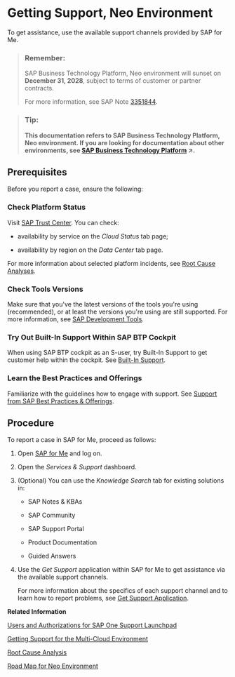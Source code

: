 <!-- loiofc2bf6a63c254b92afb3356e2df0f930 -->

# Getting Support, Neo Environment

To get assistance, use the available support channels provided by SAP for Me.

> ### Remember:  
> SAP Business Technology Platform, Neo environment will sunset on **December 31, 2028**, subject to terms of customer or partner contracts.
> 
> For more information, see SAP Note [3351844](https://me.sap.com/notes/3351844).

> ### Tip:  
> **This documentation refers to SAP Business Technology Platform, Neo environment. If you are looking for documentation about other environments, see [SAP Business Technology Platform](https://help.sap.com/viewer/65de2977205c403bbc107264b8eccf4b/Cloud/en-US/6a2c1ab5a31b4ed9a2ce17a5329e1dd8.html "SAP Business Technology Platform (SAP BTP) is an integrated offering comprised of four technology portfolios: database and data management, application development and integration, analytics, and intelligent technologies. The platform offers users the ability to turn data into business value, compose end-to-end business processes, and build and extend SAP applications quickly.") :arrow_upper_right:.**



<a name="loiofc2bf6a63c254b92afb3356e2df0f930__section_bmj_j4x_2nb"/>

## Prerequisites

Before you report a case, ensure the following:



### Check Platform Status

Visit [SAP Trust Center](https://www.sap.com/about/trust-center/cloud-service-status.html). You can check:

-   availability by service on the *Cloud Status* tab page;

-   availability by region on the *Data Center* tab page.


For more information about selected platform incidents, see [Root Cause Analyses](https://help.sap.com/viewer/product/SCP_RCA/Latest/en-US).



### Check Tools Versions

Make sure that you've the latest versions of the tools you're using \(recommended\), or at least the versions you're using are still supported. For more information, see [SAP Development Tools](https://tools.hana.ondemand.com/).



### Try Out Built-In Support Within SAP BTP Cockpit

When using SAP BTP cockpit as an S-user, try Built-In Support to get customer help within the cockpit. See [Built-In Support](https://help.sap.com/docs/built-in-support).



### Learn the Best Practices and Offerings

Familiarize with the guidelines how to engage with support. See [Support from SAP Best Practices & Offerings](https://d.dam.sap.com/a/ewzMPHk/Support%20Best%20Practices%20Offerings.pdf?rc=10).

<a name="concept_tbg_yzt_mqb"/>

<!-- concept\_tbg\_yzt\_mqb -->

## Procedure

To report a case in SAP for Me, proceed as follows:

1.  Open [SAP for Me](https://me.sap.com/home) and log on.

2.  Open the *Services & Support* dashboard.

3.  \(Optional\) You can use the *Knowledge Search* tab for existing solutions in:

    -   SAP Notes & KBAs

    -   SAP Community

    -   SAP Support Portal

    -   Product Documentation

    -   Guided Answers


4.  Use the *Get Support* application within SAP for Me to get assistance via the available support channels.

    For more information about the specifics of each support channel and to learn how to report problems, see [Get Support Application](https://support.sap.com/cases-help).


**Related Information**  


[Users and Authorizations for SAP One Support Launchpad](https://support.sap.com/en/my-support/users.html)

[Getting Support for the Multi-Cloud Environment](https://help.sap.com/viewer/65de2977205c403bbc107264b8eccf4b/Cloud/en-US/5dd739823b824b539eee47b7860a00be.html)

[Root Cause Analysis](https://help.sap.com/viewer/product/SCP_RCA/Latest/en-US)

[Road Map for Neo Environment](https://roadmaps.sap.com/board?range=CURRENT-LAST&q=Neo%20environment)

